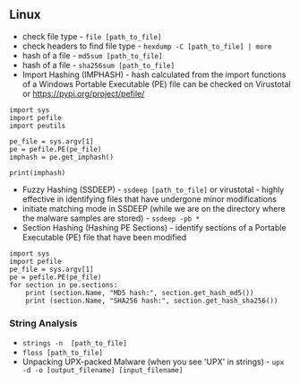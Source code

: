 ## Linux
- check file type - `file [path_to_file]`
- check headers to find file type - `hexdump -C [path_to_file] | more`
- hash of a file - `md5sum [path_to_file]`
- hash of a file - `sha256sum [path_to_file]`
- Import Hashing (IMPHASH) - hash calculated from the import functions of a Windows Portable Executable (PE) file can be checked on Virustotal or https://pypi.org/project/pefile/
```
import sys
import pefile
import peutils

pe_file = sys.argv[1]
pe = pefile.PE(pe_file)
imphash = pe.get_imphash()

print(imphash)
```
- Fuzzy Hashing (SSDEEP) - `ssdeep [path_to_file]` or virustotal - highly effective in identifying files that have undergone minor modifications
- initiate matching mode in SSDEEP (while we are on the directory where the malware samples are stored) - `ssdeep -pb *`
- Section Hashing (Hashing PE Sections) - identify sections of a Portable Executable (PE) file that have been modified
```
import sys
import pefile
pe_file = sys.argv[1]
pe = pefile.PE(pe_file)
for section in pe.sections:
    print (section.Name, "MD5 hash:", section.get_hash_md5())
    print (section.Name, "SHA256 hash:", section.get_hash_sha256())
```
### String Analysis
- `strings -n  [path_to_file]`
- `floss [path_to_file]`
- Unpacking UPX-packed Malware (when you see 'UPX' in strings) - `upx -d -o [output_filename] [input_filename]`
